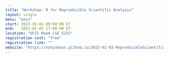 ```yaml
---
title: "Workshop: R for Reproducible Scientific Analysis"
layout: single
menu: "main"
start: 2023-02-02 09:00:00 ET
end:   2023-02-03 17:00:00 ET
location: "UFII Room CSE E252" 
registration cost: "free"
registration link: ""
website: "https://natyahans.github.io/2023-02-03-ReproducibleScientificAnalysisinR/"
---
```

